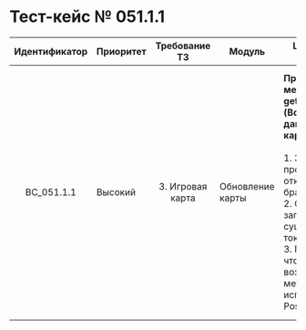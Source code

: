 # Тест-кейс № 051.1.1

| Идентификатор | Приоритет | Требование ТЗ | Модуль | Шаги тест-кейса | Ожидаемый результат |
| :---: | ----- | :---: | ----- | ----- | ----- |
|   BC\_051.1.1 |   Высокий | 3\. Игровая карта  | Обновление карты |   **Проверка метода getMap (Возвращение данных о карте из БД).** <br><br> 1\. Запустить проект и открыть браузер.<br> 2\. Отправить запрос с существующим токеном. <br> 3\. Проверить, что возвращает метод, используя Postman. |  Запрос успешен. Сервер ответил как требуется. <br><br>   Ожидаемый ответ от сервера:<br><br>{ "result": "ok", <br>"data": { <br>"MAP": \[...\]\- список параметров карты, <br>"mapZones": \[...\] \- список параметров зон карты <br>} }   |